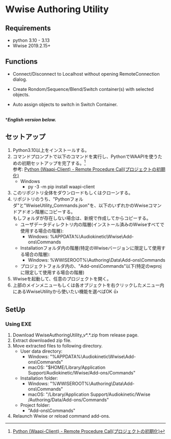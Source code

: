 # Wwise Authoring Utility

## Requirements
* python 3.10 - 3.13
* Wwise 2019.2.15+

## Functions
* Connect/Disconnect to Localhost without opening RemoteConnection dialog.

* Create Rondom/Sequence/Blend/Switch container(s) with selected objects.

* Auto assign objects to switch in Switch Container.

\
****English version below.***
## セットアップ
1. Python3.10以上をインストールする。
1. コマンドプロンプトで以下のコマンドを実行し、PythonでWAAPIを使うための初期セットアップを完了する。[^1]\
参考: [Python (Waapi-Client) - Remote Procedure Call(プロジェクトの初期化)](https://www.audiokinetic.com/ja/public-library/2024.1.9_8920/?source=SDK&id=waapi_client_python_rpc.html#waapi_client_python_rpc_init)
	* Windows
		* py -3 -m pip install waapi-client
1. このリポジトリ全体をダウンロードもしくはクローンする。
1. リポジトリのうち、"Pythonフォルダ"と"WwiseUtility_Commands.json"を、以下のいずれかのWwiseコマンドアドオン階層にコピーする。\
   もしフォルダが存在しない場合は、新規で作成してからコピーする。
	* ユーザデータディレクトリ内の階層(インストール済みのWwiseすべてで使用する場合の階層):
		* Windows: %APPDATA%\Audiokinetic\Wwise\Add-ons\Commands
	* Installationフォルダ内の階層(特定のWwiseバージョンに限定して使用する場合の階層):
		* Windows: %WWISEROOT%\Authoring\Data\Add-ons\Commands
	* プロジェクトフォルダ内の、"Add-ons\Commands"以下(特定のwprojに限定して使用する場合の階層)
1. Wwiseを起動して、任意のプロジェクトを開く。
1. 上部のメインメニューもしくは各オブジェクトを右クリックしたメニュー内にあるWwiseUtilityから使いたい機能を選べばOK :+1:

## SetUp
### Using EXE
1. Download WwiseAuthoringUtility_v*.*.zip from release page.
1. Extract downloaded zip file.
1. Move extracted files to following directory.
	* User data directory:
		* Windows: "%APPDATA%\\Audiokinetic\\Wwise\\Add-ons\\Commands"
		* macOS: "$HOME/Library/Application Support/Audiokinetic/Wwise/Add-ons/Commands"
	* Installation folder:
		* Windows: "%WWISEROOT%\\Authoring\\Data\\Add-ons\\Commands"
		* macOS: "/Library/Application Support/Audiokinetic/Wwise <version>/Authoring/Data/Add-ons/Commands"
	* Project folder:
		* "Add-ons\\Commands"
1. Relaunch Wwise or reload command add-ons.

[^1]: [Python (Waapi-Client) - Remote Procedure Call(プロジェクトの初期化)](https://www.audiokinetic.com/ja/public-library/2024.1.9_8920/?source=SDK&id=waapi_client_python_rpc.html#waapi_client_python_rpc_init)
